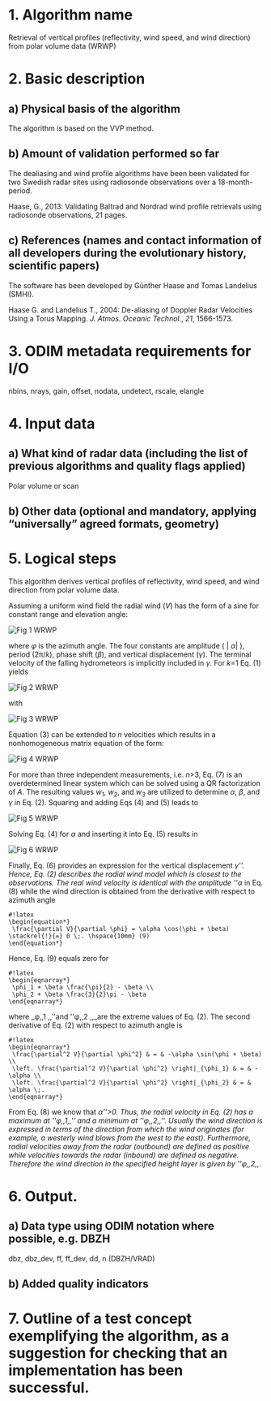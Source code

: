 # 1. Algorithm name
Retrieval of vertical profiles (reflectivity, wind speed, and wind direction) from polar volume data (WRWP)

# 2. Basic description
## a) Physical basis of the algorithm
The algorithm is based on the VVP method.

## b) Amount of validation performed so far
The dealiasing and wind profile algorithms have been been validated for two Swedish radar sites using radiosonde observations over a 18-month-period.

Haase, G., 2013: Validating Baltrad and Nordrad wind profile retrievals using radiosonde observations, 21 pages.

## c) References (names and contact information of all developers during the evolutionary history, scientific papers)
The software has been developed by Günther Haase and Tomas Landelius (SMHI).

Haase G. and Landelius T., 2004: De-aliasing of Doppler Radar Velocities Using a Torus Mapping. _J. Atmos. Oceanic Technol._, *21*, 1566-1573.

# 3. ODIM metadata requirements for I/O
nbins, nrays, gain, offset, nodata, undetect, rscale, elangle

# 4. Input data
## a) What kind of radar data (including the list of previous algorithms and quality flags applied)
Polar volume or scan 

## b) Other data (optional and mandatory, applying “universally” agreed formats, geometry)
# 5. Logical steps
This algorithm derives vertical profiles of reflectivity, wind speed, and wind direction from polar volume data.

Assuming a uniform wind field the radial wind (_V_) has the form of a sine for constant range and elevation angle:

![Fig 1 WRWP](/images/Fig_WRWP_formula_1.png)

<!--	
	#!latex
	\begin{equation*}
	 V (\phi) = \alpha \sin(k (\phi +\beta)) + \gamma \hspace{10mm} (1)
	\end{equation*}
-->	
	
where _φ_ is the azimuth angle. The four constants are amplitude ( &#124; _α_&#124;  ), period (2π/_k_), phase shift (_β_), and vertical displacement (_γ_). The terminal velocity of the falling hydrometeors is implicitly included in _γ_. For _k_=1 Eq. (1) yields

![Fig 2 WRWP](/images/Fig_WRWP_formula_2.png)

<!--	
	#!latex
	\begin{eqnarray*}
	 V (\phi) & = & \alpha \sin(\phi +\beta) + \gamma \hspace{10mm} (2) \\
	 & = & \alpha \cos\beta \sin\phi + \alpha \sin\beta \cos\phi + \gamma \\
	 & = & w_1 \sin\phi + w_2 \cos\phi + w_3 \\
	 & = & \begin{pmatrix} \sin\phi & \cos\phi & 1 \end{pmatrix} \begin{pmatrix} w_1 \\ w_2 \\ w_3 \end{pmatrix} \hspace{10mm} (3)
	\end{eqnarray*}
-->	
	
with

![Fig 3 WRWP](/images/Fig_WRWP_formula_3.png)

<!--	
	#!latex
	\begin{eqnarray*}
	 w_1 & = & \alpha \cos \beta \hspace{10mm} (4) \\
	 w_2 & = & \alpha \sin \beta \hspace{10mm} (5) \\
	 w_3 & = & \gamma \;. \hspace{10mm} (6)
	\end{eqnarray*}
-->	
	
Equation (3) can be extended to _n_ velocities which results in a nonhomogeneous matrix equation of the form:

![Fig 4 WRWP](/images/Fig_WRWP_formula_4.png)

<!--	
	#!latex
	\begin{equation*}
	 \label{matrix_vn.eq}
	 \underbrace{
	 \begin{pmatrix} 
	  V_1 \\
	  \cdots \\
	  V_n
	 \end{pmatrix}}_{\bf V}
	 =
	 \underbrace{
	 \begin{pmatrix} 
	  \sin\phi_1 & \cos\phi_1 & 1 \\
	  \cdots & \cdots & \cdots \\
	  \sin\phi_n & \cos\phi_n & 1
	 \end{pmatrix}}_{\bf A}
	 \underbrace{
	 \begin{pmatrix}
	  w_1 \\
	  w_2 \\
	  w_3
	 \end{pmatrix}}_{\bf w} \;. \hspace{10mm} (7)
	\end{equation*}
-->
	
For more than three independent measurements, i.e. _n_>3, Eq. (7) is an overdetermined linear system which can be solved using a QR factorization of _A_. The resulting values _w<sub>1</sub>_, _w<sub>2</sub>_, and _w<sub>3</sub>_ are utilized to determine _α_, _β_, and _γ_ in Eq. (2). Squaring and adding Eqs (4) and (5) leads to

![Fig 5 WRWP](/images/Fig_WRWP_formula_5.png)

<!--	
	#!latex
	\begin{equation*}
	 w_1^2 + w_2^2 \sqrt{w_1^2 + w_2^2} \;. \hspace{10mm} (8)
	\end{equation*}
-->	
	
Solving Eq. (4) for _α_ and inserting it into Eq. (5) results in

![Fig 6 WRWP](/images/Fig_WRWP_formula_6.png)

<!--
	#!latex
	\begin{equation*}
	 \frac{w_2}{w_1} \frac{w_2}{w_1} \;\; \Leftrightarrow \;\; \beta = \arctan\frac{w_2}{w_1} \;.
	\end{equation*}
-->	
	
Finally, Eq. (6) provides an expression for the vertical displacement _γ''. Hence, Eq. (2) describes the radial wind model which is closest to the observations. The real wind velocity is identical with the amplitude ''α_ in Eq. (8) while the wind direction is obtained from the derivative with respect to azimuth angle

	
	#!latex
	\begin{equation*}
	 \frac{\partial V}{\partial \phi} = \alpha \cos(\phi + \beta) \stackrel{!}{=} 0 \;. \hspace{10mm} (9)
	\end{equation*}
	
Hence, Eq. (9) equals zero for

	
	#!latex
	\begin{eqnarray*}
	 \phi_1 + \beta \frac{\pi}{2} - \beta \\
	 \phi_2 + \beta \frac{3}{2}\pi - \beta
	\end{eqnarray*}
	
where _φ,,1 ,,''and ''φ,,2 ,,_are the extreme values of Eq. (2). The second derivative of Eq. (2) with respect to azimuth angle is

	
	#!latex
	\begin{eqnarray*}
	 \frac{\partial^2 V}{\partial \phi^2} & = & -\alpha \sin(\phi + \beta) \\
	 \left. \frac{\partial^2 V}{\partial \phi^2} \right|_{\phi_1} & = & -\alpha \\
	 \left. \frac{\partial^2 V}{\partial \phi^2} \right|_{\phi_2} & = & \alpha \;.
	\end{eqnarray*}
	
From Eq. (8) we know that _α''>0. Thus, the radial velocity in Eq. (2) has a maximum at ''φ,,1,,'' and a minimum at ''φ,,2,,''. Usually the wind direction is expressed in terms of the direction from which the wind originates (for example, a westerly wind blows from the west to the east). Furthermore, radial velocities away from the radar (outbound) are defined as positive while velocities towards the radar (inbound) are defined as negative. Therefore the wind direction in the specified height layer is given by ''φ,,2,,_.

# 6. Output.
## a) Data type using ODIM notation where possible, e.g. DBZH
dbz, dbz_dev, ff, ff_dev, dd, n (DBZH/VRAD)

## b) Added quality indicators
# 7. Outline of a test concept exemplifying the algorithm, as a suggestion for checking that an implementation has been successful.
